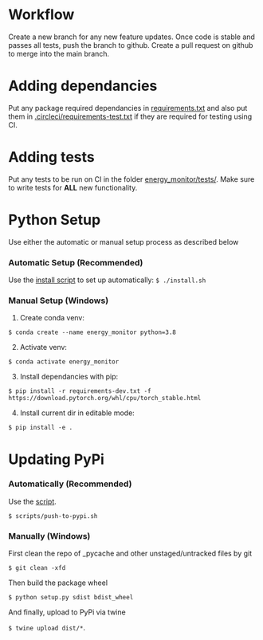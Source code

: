 # Workflow
Create a new branch for any new feature updates. Once code is stable and passes all tests, push the branch to github. Create a pull request on github to merge into the main branch.

# Adding dependancies
Put any package required dependancies in [requirements.txt](./requirements.txt) and also put them in [.circleci/requirements-test.txt](.circleci/requirements-test.txt) if they are required for testing using CI.

# Adding tests
Put any tests to be run on CI in the folder [energy_monitor/tests/](energy_monitor/tests/misc). Make sure to write tests for **ALL** new functionality.

# Python Setup
Use either the automatic or manual setup process as described below

### Automatic Setup (Recommended)
Use the [install script](https://github.com/iaitp/2021-A/blob/main/dev-setup/install.sh) to set up automatically:
`$ ./install.sh`

### Manual Setup (Windows)

1. Create conda venv:

`$ conda create --name energy_monitor python=3.8`

2. Activate venv:

`$ conda activate energy_monitor`

3. Install dependancies with pip:

`$ pip install -r requirements-dev.txt -f https://download.pytorch.org/whl/cpu/torch_stable.html`

4. Install current dir in editable mode:

`$ pip install -e .`

# Updating PyPi
### Automatically (Recommended)
Use the [script](https://github.com/iaitp/2021-A/blob/main/scripts/push-to-pypi.sh).

`
$ scripts/push-to-pypi.sh
`

### Manually (Windows)
First clean the repo of _pycache and other unstaged/untracked files by git

`$ git clean -xfd`

Then build the package wheel

`$ python setup.py sdist bdist_wheel`

And finally, upload to PyPi via twine

`$ twine upload dist/*`.
